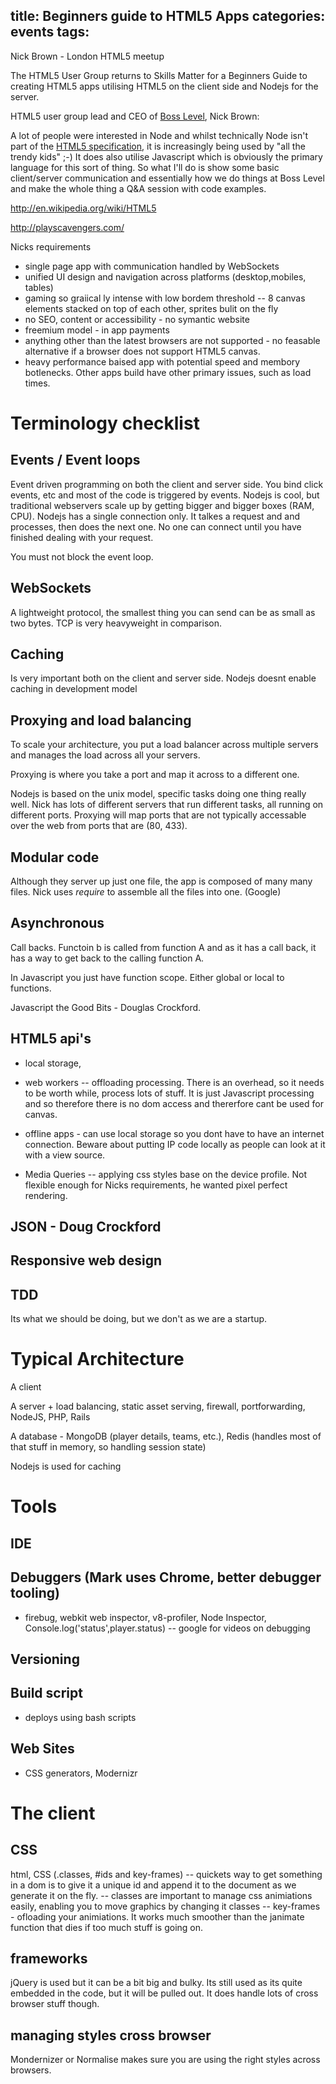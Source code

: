 title: Beginners guide to HTML5 Apps
categories: events
tags:
---

Nick Brown - London HTML5 meetup

The HTML5 User Group returns to Skills Matter for a Beginners Guide to creating HTML5 apps utilising HTML5 on the client side and Nodejs for the server.

HTML5 user group lead and CEO of [Boss Level](http://www.bosslevelgames.com/), Nick Brown:

A lot of people were interested in Node and whilst technically Node isn't part of the [HTML5 specification](http://www.w3.org/html/wg/drafts/html/master/), it is increasingly being used by "all the trendy kids" ;-) It does also utilise Javascript which is obviously the primary language for this sort of thing. So what I'll do is show some basic client/server communication and essentially how we do things at Boss Level and make the whole thing a Q&A session with code examples.


http://en.wikipedia.org/wiki/HTML5

http://playscavengers.com/

Nicks requirements

- single page app with communication handled by WebSockets
- unified UI design and navigation across platforms (desktop,mobiles, tables)
- gaming so graiical ly intense with low bordem threshold  -- 8 canvas elements stacked on top of each other, sprites bulit on the fly
- no SEO, content or accessibility - no symantic website
- freemium model - in app payments
- anything other than the latest browsers are not supported - no feasable alternative if a browser does not support HTML5 canvas.
- heavy performance baised app with potential speed and membory botlenecks.  Other apps build have other primary issues, such as load times.


# Terminology checklist

## Events / Event loops
Event driven programming on both the client and server side.  You bind click events, etc and most of the code is triggered by events.  Nodejs is cool, but traditional webservers scale up by getting bigger and bigger boxes (RAM, CPU).  Nodejs has a single connection only.  It talkes a request and and processes, then does the next one.  No one can connect until you have finished dealing with your request.

You must not block the event loop.

## WebSockets
A lightweight protocol, the smallest thing you can send can be as small as two bytes.  TCP is very heavyweight in comparison.


## Caching
Is very important both on the client and server side.  Nodejs doesnt enable caching in development model


## Proxying and load balancing
To scale your architecture, you put a load balancer across multiple servers and manages the load across all your servers.

Proxying is where you take a port and map it across to a different one.

Nodejs is based on the unix model, specific tasks doing one thing really well.  Nick has lots of different servers that run different tasks, all running on different ports.  Proxying will map ports that are not typically accessable over the web from ports that are (80, 433).


## Modular code

Although they server up just one file, the app is composed of many many files. Nick uses *require* to assemble all the files into one.  (Google)


## Asynchronous

Call backs.  Functoin b is called from function A and as it has a call back, it has a way to get back to the calling function A.

In Javascript you just have function scope.  Either global or local to functions.

Javascript the Good Bits - Douglas Crockford.


## HTML5 api's
- local storage,

- web workers -- offloading processing.  There is an overhead, so it needs to be worth while, process lots of stuff.  It is just Javascript processing and so therefore there is no dom access and thererfore cant be used for canvas.

- offline apps - can use local storage so you dont have to have an internet connection.  Beware about putting IP code locally as people can look at it with a view source.

- Media Queries -- applying css styles base on the device profile.  Not flexible enough for Nicks requirements, he wanted pixel perfect rendering.


## JSON - Doug Crockford


## Responsive web design

## TDD
Its what we should be doing, but we don't as we are a startup.



# Typical Architecture

A client

A server + load balancing, static asset serving, firewall, portforwarding, NodeJS, PHP, Rails

A database - MongoDB (player details, teams, etc.), Redis (handles most of that stuff in memory, so handling session state)

Nodejs is used for caching


# Tools

## IDE

## Debuggers (Mark uses Chrome, better debugger tooling)
- firebug, webkit web inspector, v8-profiler, Node Inspector, Console.log('status',player.status)
-- google for videos on debugging

## Versioning

## Build script
- deploys using bash scripts

## Web Sites
- CSS generators, Modernizr

# The client

## CSS
html, CSS (.classes, #ids and key-frames) -- quickets way to get something in a dom is to give it a unique id and append it to the document as we generate it on the fly.
-- classes are important to manage css animiations easily, enabling you to move graphics by changing it classes
-- key-frames - ofloading your animiations.  It works much smoother than the janimate function that dies if too much stuff is going on.

## frameworks
jQuery is used but it can be a bit big and bulky.  Its still used as its quite embedded in the code, but it will be pulled out.  It does handle lots of cross browser stuff though.

## managing styles cross browser
Mondernizer or Normalise makes sure you are using the right styles across browsers.
